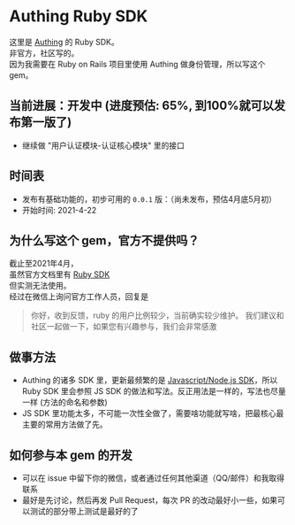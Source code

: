 # Authing Ruby SDK
这里是 [Authing](https://www.authing.cn/) 的 Ruby SDK。    
非官方，社区写的。     
因为我需要在 Ruby on Rails 项目里使用 Authing 做身份管理，所以写这个 gem。

## 当前进展：开发中 (进度预估: 65%, 到100%就可以发布第一版了)
* 继续做 "用户认证模块-认证核心模块" 里的接口

## 时间表
* 发布有基础功能的，初步可用的 `0.0.1` 版：（尚未发布，预估4月底5月初）
* 开始时间: 2021-4-22

## 为什么写这个 gem，官方不提供吗？
截止至2021年4月，   
虽然官方文档里有 [Ruby SDK](https://docs.authing.cn/v2/reference/sdk-for-ruby.html)  
但实测无法使用。  
经过在微信上询问官方工作人员，回复是

> 你好，收到反馈，ruby 的用户比例较少，当前确实较少维护。
我们建议和社区一起做一下，如果您有兴趣参与，我们会非常感激

## 做事方法
* Authing 的诸多 SDK 里，更新最频繁的是 [Javascript/Node.js SDK](https://github.com/authing/authing.js)，所以 Ruby SDK 里会参照 JS SDK 的做法和写法。反正用法是一样的，写法也尽量一样 (方法的命名和参数)
* JS SDK 里功能太多，不可能一次性全做了，需要啥功能就写啥，把最核心最主要的常用方法做了先。

## 如何参与本 gem 的开发
* 可以在 issue 中留下你的微信，或者通过任何其他渠道（QQ/邮件）和我取得联系
* 最好是先讨论，然后再发 Pull Request，每次 PR 的改动最好小一些，如果可以测试的部分带上测试是最好的了
